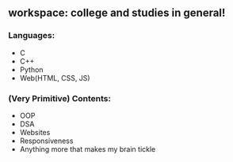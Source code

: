 ## workspace: college and studies in general!

### Languages: 
- C
- C++
- Python
- Web(HTML, CSS, JS)

### (Very Primitive) Contents: 
- OOP
- DSA 
- Websites
- Responsiveness
- Anything more that makes my brain tickle